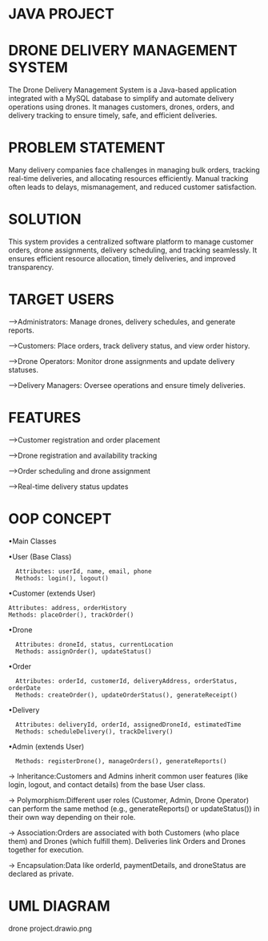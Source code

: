 # JAVA PROJECT

# DRONE DELIVERY MANAGEMENT SYSTEM
  The Drone Delivery Management System is a Java-based application integrated with a MySQL database to simplify and automate delivery operations using drones. It manages customers, drones, orders, and delivery         tracking to ensure timely, safe, and efficient deliveries.

# PROBLEM STATEMENT
  Many delivery companies face challenges in managing bulk orders, tracking real-time deliveries, and allocating resources efficiently. Manual tracking often leads to delays, mismanagement, and reduced customer         satisfaction.
  
# SOLUTION 
  This system provides a centralized software platform to manage customer orders, drone assignments, delivery scheduling, and tracking seamlessly. It ensures efficient resource allocation, timely deliveries, and       improved transparency.

# TARGET USERS
 -->Administrators: Manage drones, delivery schedules, and generate reports.  
 
 -->Customers: Place orders, track delivery status, and view order history.  
 
 -->Drone Operators: Monitor drone assignments and update delivery statuses.  
 
 -->Delivery Managers: Oversee operations and ensure timely deliveries.

# FEATURES
 -->Customer registration and order placement  
 
 -->Drone registration and availability tracking  
 
 -->Order scheduling and drone assignment  
 
 -->Real-time delivery status updates

# OOP CONCEPT
 •Main Classes  
 
   •User (Base Class)  
    
      Attributes: userId, name, email, phone  
      Methods: login(), logout()  
        
  •Customer (extends User)  
   
    Attributes: address, orderHistory  
    Methods: placeOrder(), trackOrder()  
      
  •Drone  
    
      Attributes: droneId, status, currentLocation  
      Methods: assignOrder(), updateStatus()  
      
  •Order  
    
      Attributes: orderId, customerId, deliveryAddress, orderStatus, orderDate  
      Methods: createOrder(), updateOrderStatus(), generateReceipt()  
      
  •Delivery  
    
      Attributes: deliveryId, orderId, assignedDroneId, estimatedTime  
      Methods: scheduleDelivery(), trackDelivery()  
      
  •Admin (extends User)  
    
      Methods: registerDrone(), manageOrders(), generateReports()  
      
  
  
   -> Inheritance:Customers and Admins inherit common user features (like login, logout, and contact details) from the base User class.  
   
   -> Polymorphism:Different user roles (Customer, Admin, Drone Operator) can perform the same method (e.g., generateReports() or updateStatus()) in their own way depending on their role.  
   
   -> Association:Orders are associated with both Customers (who place them) and Drones (which fulfill them). Deliveries link Orders and Drones together for execution.  
   
   -> Encapsulation:Data like orderId, paymentDetails, and droneStatus are declared as private.  
   
 
 # UML DIAGRAM
  drone project.drawio.png
  
